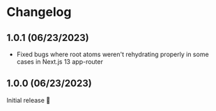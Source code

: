 # Changelog

## 1.0.1 (06/23/2023)

- Fixed bugs where root atoms weren't rehydrating properly in some cases in Next.js 13 app-router

## 1.0.0 (06/23/2023)

Initial release 🎉

